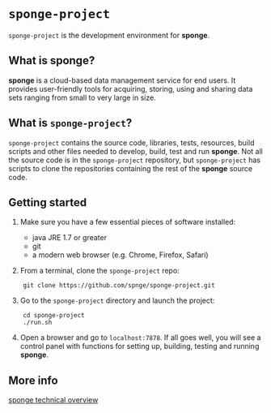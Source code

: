 `sponge-project`
================

`sponge-project` is the development environment for **sponge**.

What is **sponge**?
-------------------

**sponge** is a cloud-based data management service for end users. It provides user-friendly tools for acquiring, storing, using and sharing data sets ranging from small to very large in size.

What is `sponge-project`?
-------------------------

`sponge-project` contains the source code, libraries, tests, resources, build scripts and other files needed to develop, build, test and run **sponge**.  Not all the source code is in the `sponge-project` repository, but `sponge-project` has scripts to clone the repositories containing the rest of the **sponge** source code.

Getting started
---------------
1. Make sure you have a few essential pieces of software installed:
    * java JRE 1.7 or greater
    * git
    * a modern web browser (e.g. Chrome, Firefox, Safari)

2. From a terminal, clone the `sponge-project` repo:
```
    git clone https://github.com/spnge/sponge-project.git
```
3. Go to the `sponge-project` directory and launch the project:
```
    cd sponge-project
    ./run.sh
```
4. Open a browser and go to `localhost:7878`.  If all goes well, you will see a control panel with functions for setting up, building, testing and running **sponge**.


More info
---------

[sponge technical overview](docs/sponge-tech.md)

